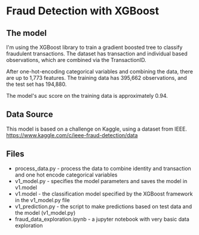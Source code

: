 # Fraud Detection with XGBoost

## The model
I'm using the XGBoost library to train a gradient boosted tree to classify
fraudulent transactions. The dataset has transaction and individual
based observations, which are combined via the TransactionID.

After one-hot-encoding categorical variables and combining the data, there are
up to 1,773 features. The training data has 395,662 observations, and the test
set has 194,880.

The model's auc score on the training data is approximately 0.94.

## Data Source
This model is based on a challenge on Kaggle, using a dataset from IEEE.
https://www.kaggle.com/c/ieee-fraud-detection/data

## Files
- process_data.py - process the data to combine identity and transaction and
one hot encode categorical variables
- v1_model.py - specifies the model parameters and saves the model in v1.model
- v1.model - the classification model specified by the XGBoost framework in the
v1_model.py file
- v1_prediction.py - the script to make predictions based on test data and the
model (v1_model.py)
- fraud_data_exploration.ipynb - a jupyter notebook with very basic data
exploration

